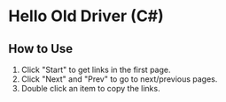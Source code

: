 # Hello Old Driver (C#)
## How to Use
1. Click "Start" to get links in the first page.
2. Click "Next" and "Prev" to go to next/previous pages.
3. Double click an item to copy the links.
